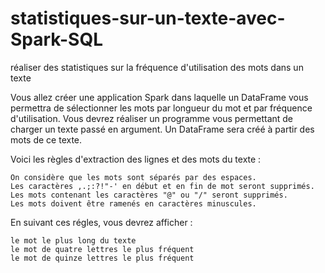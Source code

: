 # statistiques-sur-un-texte-avec-Spark-SQL

réaliser des statistiques sur la fréquence d'utilisation des mots dans un texte

Vous allez créer une application Spark dans laquelle un DataFrame vous permettra de sélectionner les mots par longueur du mot et par fréquence d'utilisation. Vous devrez réaliser un programme vous permettant de charger un texte passé en argument. Un DataFrame sera créé à partir des mots de ce texte.

Voici les règles d'extraction des lignes et des mots du texte :

    On considère que les mots sont séparés par des espaces.
    Les caractères ,.;:?!"-' en début et en fin de mot seront supprimés.
    Les mots contenant les caractères "@" ou "/" seront supprimés.
    Les mots doivent être ramenés en caractères minuscules.

En suivant ces régles, vous devrez afficher :

    le mot le plus long du texte
    le mot de quatre lettres le plus fréquent
    le mot de quinze lettres le plus fréquent

